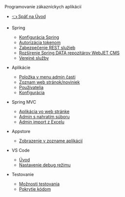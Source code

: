 <div class="sidebar-section">Programovanie zákazníckych aplikácií</div>

- [:point_left: Späť na Úvod](/?back)

- Spring
  - [Konfigurácia Spring](/custom-apps/spring-config/)
  - [Autorizácia tokenom](/custom-apps/spring/api-auth.md)
  - [Zabezpečenie REST služieb](/custom-apps/spring/rest-url.md)
  - [Rozšírenie Spring DATA repozitárov WebJET CMS](/custom-apps/spring/repository-extend.md)
  - [Verejné služby](/custom-apps/spring/public-services.md)
- Aplikácie
  - [Položka v menu admin časti](/custom-apps/admin-menu-item/)
  - [Zoznam web stránok/noviniek](/custom-apps/news/)
  - [Používatelia](/custom-apps/apps/user/README.md)
  - [Konfigurácia](/custom-apps/config/README.md)
- Spring MVC
  - [Aplikácia vo web stránke](/custom-apps/spring-mvc/)
  - [Admin s nahratím súboru](/custom-apps/spring-mvc/admin-with-upload.md)
  - [Admin import z Excelu](/custom-apps/spring-mvc/admin-excel-import.md)
- Appstore
  - [Zobrazenie v zozname aplikácií](/custom-apps/appstore/)
- VS Code
  - [Úvod](/custom-apps/vscode/README.md)
  - [Nastavenie debug režimu](/custom-apps/vscode/debugging/README.md)
- Testovanie
  - [Možnosti testovania](/custom-apps/testing/README.md)
  - [Pokrytie kódom](/custom-apps/testing/codecoverage.md)